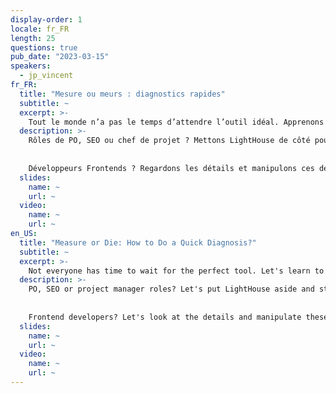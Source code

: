 ```yaml
---
display-order: 1
locale: fr_FR
length: 25
questions: true
pub_date: "2023-03-15"
speakers:
  - jp_vincent
fr_FR:
  title: "Mesure ou meurs : diagnostics rapides"
  subtitle: ~
  excerpt: >-
    Tout le monde n’a pas le temps d’attendre l’outil idéal. Apprenons à diagnostiquer avec les outils que nous avons sous la main.
  description: >-
    Rôles de PO, SEO ou chef de projet ? Mettons LightHouse de côté pour partir sur des outils plus précis permettant d'orienter vos développeurs et de juger de la performance en sortie. À ce niveau, le calibrage de Webpagetest ou Chrome DevTools et leur lecture attentive vous permettront d'avoir un pilotage réaliste des projets.
    
    
    Développeurs Frontends ? Regardons les détails et manipulons ces deux outils d'experts. Bonus pour les applications JS lourdes : les outils et méthodes pour alléger le frontend.
  slides:
    name: ~
    url: ~
  video:
    name: ~
    url: ~
en_US:
  title: "Measure or Die: How to Do a Quick Diagnosis?"
  subtitle: ~
  excerpt: >-
    Not everyone has time to wait for the perfect tool. Let's learn to diagnose with the tools we have at hand.
  description: >-
    PO, SEO or project manager roles? Let's put LightHouse aside and start with more precise tools to guide your developers and judge output performance. At this level, calibrating Webpagetest or Chrome DevTools and reading them carefully will allow you to have realistic project management.
    
    
    Frontend developers? Let's look at the details and manipulate these two expert tools. Bonus for heavy JS applications: tools and methods to lighten the frontend.
  slides:
    name: ~
    url: ~
  video:
    name: ~
    url: ~
---
```

